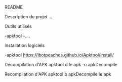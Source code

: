 README

Description du projet
...

Outils utilisés

-apktool
-....


Installation logiciels

-apktool
	https://ibotpeaches.github.io/Apktool/install/


Décompilation d'APK
apktool d le.apk -o apkDecompile

Recompilation d'APK
apktool b apkDecompile le.apk
